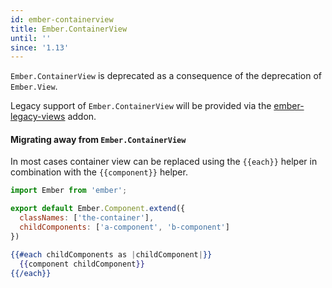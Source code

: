 ```yaml
---
id: ember-containerview
title: Ember.ContainerView
until: ''
since: '1.13'
---
```


`Ember.ContainerView` is deprecated as a consequence of the deprecation of `Ember.View`.

Legacy support of `Ember.ContainerView` will be provided via the [ember-legacy-views](https://github.com/emberjs/ember-legacy-views) addon.

#### Migrating away from `Ember.ContainerView`

In most cases container view can be replaced using the `{{each}}` helper in combination with the `{{component}}` helper.

```javascript {data-filename=app/components/component-container.js}
import Ember from 'ember';

export default Ember.Component.extend({
  classNames: ['the-container'],
  childComponents: ['a-component', 'b-component']
})
```

```handlebars {data-filename=app/templates/components/component-container.hbs}
{{#each childComponents as |childComponent|}}
  {{component childComponent}}
{{/each}}
```